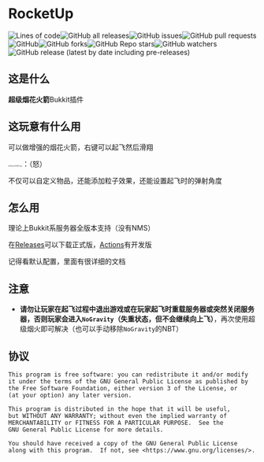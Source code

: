 # RocketUp

![Lines of code](https://img.shields.io/tokei/lines/github/YertinMC/RocketUp?style=flat-square)![GitHub all releases](https://img.shields.io/github/downloads/YertinMC/RocketUp/total?style=flat-square)![GitHub issues](https://img.shields.io/github/issues/YertinMC/RocketUp?style=flat-square)![GitHub pull requests](https://img.shields.io/github/issues-pr/YertinMC/RocketUp?style=flat-square)![GitHub](https://img.shields.io/github/license/YertinMC/RocketUp?style=flat-square)![GitHub forks](https://img.shields.io/github/forks/YertinMC/RocketUp?style=flat-square)![GitHub Repo stars](https://img.shields.io/github/stars/YertinMC/RocketUp?style=flat-square)![GitHub watchers](https://img.shields.io/github/watchers/YertinMC/RocketUp?style=flat-square)![GitHub release (latest by date including pre-releases)](https://img.shields.io/github/v/release/YertinMC/RocketUp?include_prereleases&style=flat-square)

## 这是什么

**超级烟花火箭**Bukkit插件

## 这玩意有什么用

可以做增强的烟花火箭，右键可以起飞然后滑翔

<img src="https://static.wikia.nocookie.net/minecraft_zh_gamepedia/images/6/6f/Elytra_JE2_BE2.png/revision/latest/scale-to-width-down/150?cb=20200612161322" alt="Elytra JE2 BE2.png" style="zoom: 20%;" />：（怒）

不仅可以自定义物品，还能添加粒子效果，还能设置起飞时的弹射角度

## 怎么用

理论上Bukkit系服务器全版本支持（没有NMS）

在[Releases](https://github.com/YertinMC/RocketUp/releases)可以下载正式版，[Actions](https://github.com/YertinMC/RocketUp/actions)有开发版

记得看默认配置，里面有很详细的文档

## 注意

- **请勿让玩家在起飞过程中退出游戏或在玩家起飞时重载服务器或突然关闭服务器，否则玩家会进入`NoGravity`（失重状态，但不会继续向上飞）**，再次使用超级烟火即可解决（也可以手动移除`NoGravity`的NBT）

## 协议

```
This program is free software: you can redistribute it and/or modify
it under the terms of the GNU General Public License as published by
the Free Software Foundation, either version 3 of the License, or
(at your option) any later version.

This program is distributed in the hope that it will be useful,
but WITHOUT ANY WARRANTY; without even the implied warranty of
MERCHANTABILITY or FITNESS FOR A PARTICULAR PURPOSE.  See the
GNU General Public License for more details.

You should have received a copy of the GNU General Public License
along with this program.  If not, see <https://www.gnu.org/licenses/>.
```



